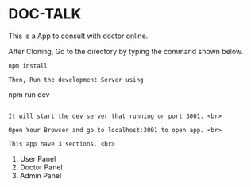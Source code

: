 # DOC-TALK

This is a App to consult with doctor online. <br>

After Cloning, Go to the directory by typing the command shown below.
```
npm install

Then, Run the development Server using

```
npm run dev
```

It will start the dev server that running on port 3001. <br>

Open Your Browser and go to localhost:3001 to open app. <br>

This app have 3 sections. <br>

```
1. User Panel
2. Doctor Panel
3. Admin Panel
```

